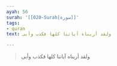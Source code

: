 ```yaml
---
ayah: 56
surah: '[[020-Surah|سورة]]'
tags:
- quran
text: ولقد أريناه آياتنا كلها فكذب وأبى

---
```

> ولقد أريناه آياتنا كلها فكذب وأبى
